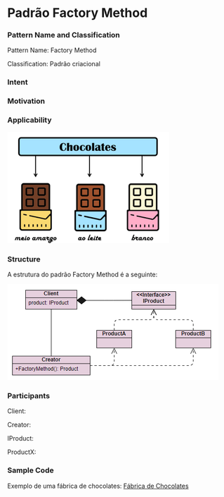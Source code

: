 # Padrão Factory Method

### Pattern Name and Classification

Pattern Name: Factory Method

Classification: Padrão criacional

### Intent


### Motivation


### Applicability

![imagem](https://github.com/10Daniele/Padroes_Projeto/blob/master/FactoryMethod/imagem.png)


### Structure

A estrutura do padrão Factory Method é a seguinte:

![imagem](https://github.com/10Daniele/Padroes_Projeto/blob/master/FactoryMethod/Structure.png)

### Participants

Client:

Creator:

IProduct:

ProductX:

### Sample Code

Exemplo de uma fábrica de chocolates: [Fábrica de Chocolates](https://github.com/10Daniele/Padroes_Projeto/tree/master/FactoryMethod/Exemplo_Tipos_Chocolate)


